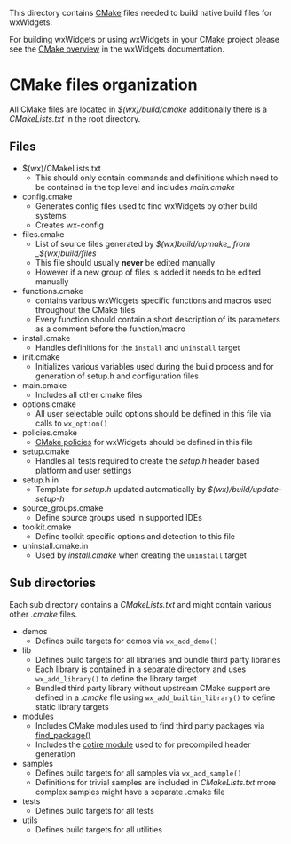 This directory contains [CMake][1] files needed to build
native build files for wxWidgets.

For building wxWidgets or using wxWidgets in your CMake project please see
the [CMake overview](../../docs/doxygen/overviews/cmake.md) in the wxWidgets
documentation.

CMake files organization
========================
All CMake files are located in _$(wx)/build/cmake_ additionally there is a
_CMakeLists.txt_ in the root directory.

Files
-----
* $(wx)/CMakeLists.txt
    * This should only contain commands and definitions which need to be
      contained in the top level and includes _main.cmake_
* config.cmake
    * Generates config files used to find wxWidgets by other build systems
    * Creates wx-config
* files.cmake
    * List of source files generated by _$(wx)build/upmake_ from _$(wx)build/files_
    * This file should usually **never** be edited manually
    * However if a new group of files is added it needs to be edited manually
* functions.cmake
    * contains various wxWidgets specific functions and macros used throughout
      the CMake files
    * Every function should contain a short description of its parameters as
      a comment before the function/macro
* install.cmake
    * Handles definitions for the `install` and `uninstall` target
* init.cmake
    * Initializes various variables used during the build process and for
      generation of setup.h and configuration files
* main.cmake
    * Includes all other cmake files
* options.cmake
    * All user selectable build options should be defined in this file via
      calls to `wx_option()`
* policies.cmake
    * [CMake policies][2] for wxWidgets should be defined in this file
* setup.cmake
    * Handles all tests required to create the _setup.h_ header based
      platform and user settings
* setup.h.in
    * Template for _setup.h_ updated automatically by _$(wx)/build/update-setup-h_
* source_groups.cmake
    * Define source groups used in supported IDEs
* toolkit.cmake
    * Define toolkit specific options and detection to this file
* uninstall.cmake.in
    * Used by _install.cmake_ when creating the `uninstall` target

Sub directories
---------------
Each sub directory contains a _CMakeLists.txt_ and might contain various other
_.cmake_ files.

* demos
    * Defines build targets for demos via `wx_add_demo()`
* lib
    * Defines build targets for all libraries and bundle third party libraries
    * Each library is contained in a separate directory and uses
      `wx_add_library()` to define the library target
    * Bundled third party library without upstream CMake support are defined in
      a _.cmake_ file using `wx_add_builtin_library()` to define static library
      targets
* modules
    * Includes CMake modules used to find third party packages via [find_package()][3]
    * Includes the [cotire module][4] used to for precompiled header generation
* samples
    * Defines build targets for all samples via `wx_add_sample()`
    * Definitions for trivial samples are included in _CMakeLists.txt_ more
      complex samples might have a separate .cmake file
* tests
    * Defines build targets for all tests
* utils
    * Defines build targets for all utilities


[1]: https://cmake.org
[2]: https://cmake.org/cmake/help/latest/manual/cmake-policies.7.html
[3]: https://cmake.org/cmake/help/latest/command/find_package.html
[4]: https://github.com/sakra/cotire/
